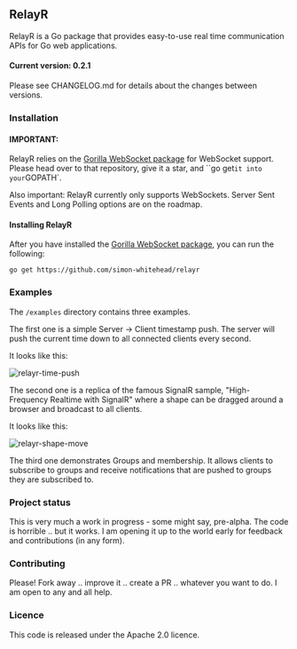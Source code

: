 ## RelayR

RelayR is a Go package that provides easy-to-use real time communication APIs for Go web applications.

#### Current version: 0.2.1

Please see CHANGELOG.md for details about the changes between versions.

### Installation

#### IMPORTANT:

RelayR relies on the [Gorilla WebSocket package](https://github.com/gorilla/websocket) for WebSocket support. Please head over to that repository, give it a star, and ``go get` it into your `GOPATH`.

Also important: RelayR currently only supports WebSockets. Server Sent Events and Long Polling options are on the roadmap.

#### Installing RelayR

After you have installed the [Gorilla WebSocket package](https://github.com/gorilla/websocket), you can run the following:

    go get https://github.com/simon-whitehead/relayr

### Examples

The `/examples` directory contains three examples.

The first one is a simple Server -> Client timestamp push. The server will push the current time down to all connected clients every second.

It looks like this:

![relayr-time-push](https://cloud.githubusercontent.com/assets/2499070/6539845/2a2d7d0a-c4d5-11e4-8ace-9f619769dca9.gif)

The second one is a replica of the famous SignalR sample, "High-Frequency Realtime with SignalR" where a shape can be dragged around a browser and broadcast to all clients.

It looks like this:

![relayr-shape-move](https://cloud.githubusercontent.com/assets/2499070/6540051/ac091b60-c4dd-11e4-9115-9debcd836136.gif)

The third one demonstrates Groups and membership. It allows clients to subscribe to groups and receive notifications that are pushed to groups they are subscribed to.

### Project status

This is very much a work in progress - some might say, pre-alpha. The code is horrible .. but it works. I am opening it up to the world early for feedback and contributions (in any form).

### Contributing

Please! Fork away .. improve it .. create a PR .. whatever you want to do. I am open to any and all help.

### Licence

This code is released under the Apache 2.0 licence.
